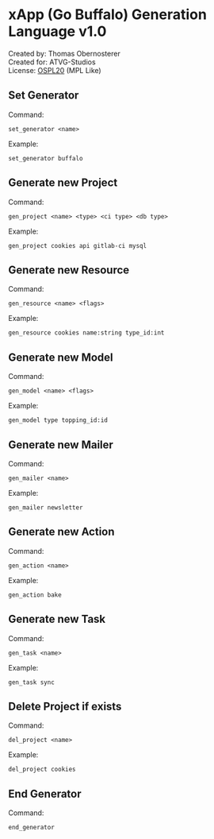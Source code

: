 # xApp (Go Buffalo) Generation Language v1.0

Created by: Thomas Obernosterer  
Created for: ATVG-Studios  
License: [OSPL20](https://atvg-studios.com/ospl/ospl20) (MPL Like)

## Set Generator

Command:
```
set_generator <name>
```

Example:

```
set_generator buffalo
```

## Generate new Project

Command:
```
gen_project <name> <type> <ci type> <db type>
```

Example:

```
gen_project cookies api gitlab-ci mysql
```


## Generate new Resource

Command:
```
gen_resource <name> <flags>
```

Example:

```
gen_resource cookies name:string type_id:int
```


## Generate new Model

Command:
```
gen_model <name> <flags>
```

Example:

```
gen_model type topping_id:id
```


## Generate new Mailer

Command:
```
gen_mailer <name>
```

Example:

```
gen_mailer newsletter
```


## Generate new Action

Command:
```
gen_action <name>
```

Example:

```
gen_action bake
```


## Generate new Task

Command:
```
gen_task <name>
```

Example:

```
gen_task sync
```


## Delete Project if exists

Command:
```
del_project <name>
```

Example:

```
del_project cookies
```


## End Generator

Command:
```
end_generator
```
